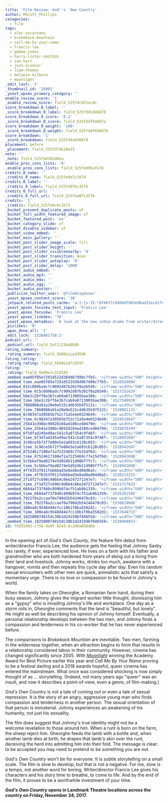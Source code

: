 ```yaml
---
title: 'Film Review: God''s  Own Country'
author: MScott_Phillips
categories:
  - film
tags:
  - alec-secareanu
  - brokeback-mountain
  - call-me-by-your-name
  - francis-lee
  - gemma-jones
  - harry-lister-smithds
  - ian-hart
  - josh-oconnor
  - liam-thomas
  - melanie-kilburn
  - moonlight
_edit_last: '2'
_thumbnail_id: '26901'
_yoast_wpseo_primary_category: ''
enable_review_score: '1'
_enable_review_score: field_525fdc951ec8c
score_breakdown_0_label: ''
_score_breakdown_0_label: field_525fddc846879
score_breakdown_0_score: '8.2'
_score_breakdown_0_score: field_525fddf64687a
score_breakdown_0_weight: '100'
_score_breakdown_0_weight: field_525fddf64687b
score_breakdown: '1'
_score_breakdown: field_525fdda646878
placement: before
_placement: field_525fdf4b10e33
note: ''
_note: field_525fe0383d6ea
enable_pros_cons_lists: '0'
_enable_pros_cons_lists: field_525fe095afe76
credits_0_name: ''
_credits_0_name: field_525fe9e7c3574
credits_0_label: ''
_credits_0_label: field_525fe9fbc3575
credits_0_full_url: ''
_credits_0_full_url: field_525fea07c3576
credits: '1'
_credits: field_525fe9c0c3573
_bucket_prevent_duplicate_posts: of
_bucket_full_width_featured_image: of
_bucket_featured_post: 'on'
_bucket_category_slide: of
_bucket_disable_sidebar: of
_bucket_video_embed: ''
_bucket_main_gallery: ''
_bucket_post_slider_image_scale: fill
_bucket_post_slider_height: ''
_bucket_post_slider_visiblenearby: '0'
_bucket_post_slider_transition: move
_bucket_post_slider_autoplay: '0'
_bucket_post_slider_delay: '1000'
_bucket_audio_embed: ''
_bucket_audio_mp3: ''
_bucket_audio_m4a: ''
_bucket_audio_ogg: ''
_bucket_audio_poster: ''
_publicize_twitter_user: '@filmdispenser'
_yoast_wpseo_content_score: '30'
_jetpack_related_posts_cache: 'a:1:{s:32:"8f6677c9d6b0f903e98ad32ec61f8deb";a:2:{s:7:"expires";i:1524510131;s:7:"payload";a:3:{i:0;a:1:{s:2:"id";i:1178;}i:1;a:1:{s:2:"id";i:26458;}i:2;a:1:{s:2:"id";i:9384;}}}}'
_yoast_wpseo_focuskw_text_input: 'Francis Lee'
_yoast_wpseo_focuskw: 'Francis Lee'
_yoast_wpseo_linkdex: '70'
_yoast_wpseo_metadesc: 'A look at the new indie drama from writer/director Francis Lee about a young man''s inner awakening when he meets a migrant worker from Romania'
_pixlikes: '0'
_wpas_done_all: '1'
_edit_lock: '1526861758:2'
podcast_url: ''
_podcast_url: field_5af11236a0b9b
rating_summary: ''
_rating_summary: field_5b00e1ce2d596
rating_rating: ''
_rating_rating: field_5b00e1df2d597
rating: ''
_rating: field_5b00e1c32d595
_oembed_eae05f05e7291d522d3849b7d90c7fb5: '<iframe width="500" height="281" src="https://www.youtube.com/embed/9teNKmm9R3k?start=3&feature=oembed" frameborder="0" allow="autoplay; encrypted-media" allowfullscreen></iframe>'
_oembed_time_eae05f05e7291d522d3849b7d90c7fb5: '1526910004'
_oembed_015c609badc7c9092d87b201f0a26549: '<iframe width="500" height="281" src="https://www.youtube.com/embed/dkhBDhQ4OxM?feature=oembed" frameborder="0" allow="autoplay; encrypted-media" allowfullscreen></iframe>'
_oembed_time_015c609badc7c9092d87b201f0a26549: '1527152829'
_oembed_bbe1c2bff6e3b7cab9a0713005bae308: '<iframe width="500" height="281" src="https://www.youtube.com/embed/_DTbx7c7ez8?feature=oembed" frameborder="0" allow="autoplay; encrypted-media" allowfullscreen></iframe>'
_oembed_time_bbe1c2bff6e3b7cab9a0713005bae308: '1527580939'
_oembed_7868808a91a20e0e515cdd635b975131: '<iframe width="500" height="281" src="https://www.youtube.com/embed/PEZ2r1YGKSA?feature=oembed" frameborder="0" allow="autoplay; encrypted-media" allowfullscreen></iframe>'
_oembed_time_7868808a91a20e0e515cdd635b975131: '1528081131'
_oembed_6c98347a30565b752c71a5e4e0324b49: '<iframe width="500" height="281" src="https://www.youtube.com/embed/FhwktRDG_aQ?feature=oembed" frameborder="0" allow="autoplay; encrypted-media" allowfullscreen></iframe>'
_oembed_time_6c98347a30565b752c71a5e4e0324b49: '1528519647'
_oembed_25b41e396bc96928104ad180ce40479d: '<iframe width="500" height="281" src="https://www.youtube.com/embed/MFWF9dU5Zc0?feature=oembed" frameborder="0" allow="autoplay; encrypted-media" allowfullscreen></iframe>'
_oembed_time_25b41e396bc96928104ad180ce40479d: '1528870199'
_oembed_6f3dfad245ed9ac541c5a87354c9f48f: '<iframe width="500" height="281" src="https://www.youtube.com/embed/rTMINaybeyE?feature=oembed" frameborder="0" allow="autoplay; encrypted-media" allowfullscreen></iframe>'
_oembed_time_6f3dfad245ed9ac541c5a87354c9f48f: '1528942697'
_oembed_3c98ce5b72f7e80e5e2a693cb128c055: '<iframe width="500" height="281" src="https://www.youtube.com/embed/j7RHHPN4gII?feature=oembed" frameborder="0" allow="autoplay; encrypted-media" allowfullscreen></iframe>'
_oembed_time_3c98ce5b72f7e80e5e2a693cb128c055: '1528942697'
_oembed_87524617108ef1a7225469c77e15df6d: '<iframe width="500" height="281" src="https://www.youtube.com/embed/bP8vCXPo-BA?feature=oembed" frameborder="0" allow="autoplay; encrypted-media" allowfullscreen></iframe>'
_oembed_time_87524617108ef1a7225469c77e15df6d: '1528942698'
_oembed_5c5bbaf9ad8274e5d92db11d98bf7fc7: '<iframe width="500" height="281" src="https://www.youtube.com/embed/yqAS2lPISa8?feature=oembed" frameborder="0" allow="autoplay; encrypted-media" allowfullscreen></iframe>'
_oembed_time_5c5bbaf9ad8274e5d92db11d98bf7fc7: '1528942698'
_oembed_4ff6353f011febbbad3e8ad8ed04d6a5: '<iframe width="500" height="281" src="https://www.youtube.com/embed/HikYI0jIAwU?feature=oembed" frameborder="0" allow="autoplay; encrypted-media" allowfullscreen></iframe>'
_oembed_time_4ff6353f011febbbad3e8ad8ed04d6a5: '1530223253'
_oembed_2f1df27c690c9d6b4c66e247271347e7: '<iframe width="500" height="281" src="https://www.youtube.com/embed/9XxLHyzsB_Q?feature=oembed" frameborder="0" allow="autoplay; encrypted-media" allowfullscreen></iframe>'
_oembed_time_2f1df27c690c9d6b4c66e247271347e7: '1531717623'
_oembed_6684af737940c899b974cf51ab9b1339: '<iframe width="500" height="281" src="https://www.youtube.com/embed/gp-8oB53P7k?feature=oembed" frameborder="0" allow="autoplay; encrypted-media" allowfullscreen></iframe>'
_oembed_time_6684af737940c899b974cf51ab9b1339: '1535201595'
_oembed_7922f8a2ccaaf0a790d2b54246478c03: '<iframe width="500" height="281" src="https://www.youtube.com/embed/AWvUNABT8sg?feature=oembed" frameborder="0" allow="autoplay; encrypted-media" allowfullscreen></iframe>'
_oembed_time_7922f8a2ccaaf0a790d2b54246478c03: '1536619006'
_oembed_100ea8c9548d44e7cc10b1f0ba5502d1: '<iframe width="500" height="281" src="https://www.youtube.com/embed/ek1ePFp-nBI?feature=oembed" frameborder="0" allow="autoplay; encrypted-media" allowfullscreen></iframe>'
_oembed_time_100ea8c9548d44e7cc10b1f0ba5502d1: '1537648733'
_oembed_182500074015dc38b1d24159bf846558: '<iframe width="500" height="281" src="https://www.youtube.com/embed/USPd0vX2sdc?feature=oembed" frameborder="0" allow="autoplay; encrypted-media" allowfullscreen></iframe>'
_oembed_time_182500074015dc38b1d24159bf846558: '1538404853'
id: f5655893-c756-4a9f-8243-8c2d0a858d6b
---
```

<p>In the opening act of <em>God's Own County</em>, the feature film debut from writer/director Francis Lee, the audience gets the feeling that Johnny Saxby has rarely, if ever, experienced love. He lives on a farm with his father and grandmother who are both hardened from years of eking out a living from their land and livestock. Johnny works, drinks too much, awakens with a hangover, vomits and then repeats this cycle day after day. Even his random sexual encounters with other men are quick, animalistic acts that satisfy a momentary urge. There is no love or compassion to be found in Johnny's world.</p>
<p>When the family takes on Gheorghe, a Romanian farm hand, during their busy season, Johnny gives the migrant worker little thought, dismissing him as a "gypsy" who is invading Johnny's life and workplace. One day as a storm rolls in, Gheorghe comments that the land is "beautiful, but lonely". He might as well be describing his opinion of Johnny himself. Eventually, a personal relationship develops between the two men, and Johnny finds a compassion and tenderness in his co-worker that he has never experienced before.</p>
<p>The comparisons to <em>Brokeback Mountain</em> are inevitable. Two men, farming in the wilderness together, when an attraction begins to form that results in a relationship considered taboo in their community. However, cinema has changed significantly since 2005. With <a href="http://www.filmdispenser.com/film-dispenser-short-takes-2717/"><em>Moonlight</em></a> winning the Academy Award for Best Picture earlier this year and <em>Call Me By Your Name </em>proving to be a festival darling and a 2018 awards hopeful, queer cinema has entered the mainstream. What once was considered shocking is now simply thought of as ... storytelling. (Indeed, not many years ago "queer" was an insult, and now it describes a point-of-view, even a genre, of film-making.)</p>
<p><em>God's Own Country</em> is not a tale of coming out or even a tale of sexual repression. It is the story of an angry, aggressive young man who finds compassion and tenderness in another person. The sexual orientation of that person is immaterial. Johnny experiences an awakening of his humanity, not just his sexuality.</p>
<p>The film does suggest that Johnny's true identity might not be a welcome revelation to those around him. When a runt is born on the farm, the sheep reject him. Gheorghe feeds the lamb with a bottle and, when another lamb dies at birth, he drapes that lamb's skin over the runt, deceiving the herd into admitting him into their fold. The message is clear: to be accepted you may need to pretend to be something you are not.</p>
<p><em>God's Own Country </em>won't be for everyone. It is subtle storytelling on a small scale. The film is slow to develop, but that is not a negative. For me, slow is a tempo, not another word for boring. Writer/director Francis Lee gives his characters and his story time to breathe, to come to life. And by the end of the film, it proves to be a worthwhile investment of your time.</p>
<p><strong><em>God's Own Country</em> opens in Landmark Theatre locations across the country on Friday, November 24, 2017.</strong></p>
<p>&nbsp;</p>
<p>&nbsp;</p>
